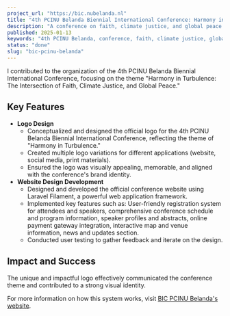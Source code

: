 ```yaml
---
project_url: "https://bic.nubelanda.nl"
title: "4th PCINU Belanda Biennial International Conference: Harmony in Turbulence"
description: "A conference on faith, climate justice, and global peace. Leverage the power of faith for a more harmonious world."
published: 2025-01-13
keywords: "4th PCINU Belanda, conference, faith, climate justice, global peace, call for paper"
status: "done"
slug: "bic-pcinu-belanda"
---
```


I contributed to the organization of the 4th PCINU Belanda Biennial International Conference, focusing on the theme "Harmony in Turbulence: The Intersection of Faith, Climate Justice, and Global Peace."

## Key Features

-   **Logo Design**
    - Conceptualized and designed the official logo for the 4th PCINU Belanda Biennial International Conference, reflecting the theme of "Harmony in Turbulence."
    - Created multiple logo variations for different applications (website, social media, print materials).
    - Ensured the logo was visually appealing, memorable, and aligned with the conference's brand identity.
-   **Website Design Development**
    - Designed and developed the official conference website using Laravel Filament, a powerful web application framework.
    - Implemented key features such as: User-friendly registration system for attendees and speakers, comprehensive conference schedule and program information, speaker profiles and abstracts, online payment gateway integration, interactive map and venue information, news and updates section.
    - Conducted user testing to gather feedback and iterate on the design.

## Impact and Success

The unique and impactful logo effectively communicated the conference theme and contributed to a strong visual identity.

For more information on how this system works, visit [BIC PCINU Belanda's website](https://bic.nubelanda.nl).
